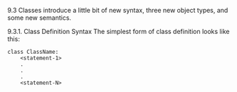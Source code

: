 9.3
Classes introduce a little bit of new syntax, three new object types, and some new semantics.

9.3.1. Class Definition Syntax
The simplest form of class definition looks like this:

```
class ClassName:
    <statement-1>
    .
    .
    .
    <statement-N>
```


